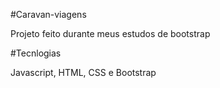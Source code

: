 #Caravan-viagens

Projeto feito durante meus estudos de bootstrap

#Tecnlogias

Javascript, HTML, CSS e Bootstrap

